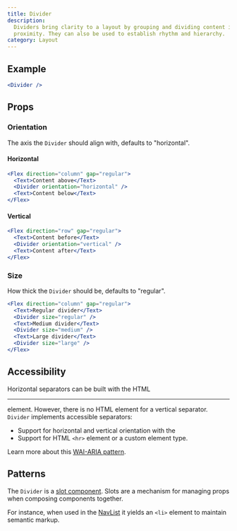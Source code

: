 ```yaml
---
title: Divider
description:
  Dividers bring clarity to a layout by grouping and dividing content in close
  proximity. They can also be used to establish rhythm and hierarchy.
category: Layout
---
```


## Example

```jsx {% live=true %}
<Divider />
```

## Props

### Orientation

The axis the `Divider` should align with, defaults to "horizontal".

#### Horizontal

```jsx {% live=true %}
<Flex direction="column" gap="regular">
  <Text>Content above</Text>
  <Divider orientation="horizontal" />
  <Text>Content below</Text>
</Flex>
```

#### Vertical

```jsx {% live=true %}
<Flex direction="row" gap="regular">
  <Text>Content before</Text>
  <Divider orientation="vertical" />
  <Text>Content after</Text>
</Flex>
```

### Size

How thick the `Divider` should be, defaults to "regular".

```jsx {% live=true %}
<Flex direction="column" gap="regular">
  <Text>Regular divider</Text>
  <Divider size="regular" />
  <Text>Medium divider</Text>
  <Divider size="medium" />
  <Text>Large divider</Text>
  <Divider size="large" />
</Flex>
```

## Accessibility

Horizontal separators can be built with the HTML
[<hr>](https://developer.mozilla.org/en-US/docs/Web/HTML/Element/hr) element.
However, there is no HTML element for a vertical separator. `Divider` implements
accessible separators:

- Support for horizontal and vertical orientation with the
- Support for HTML `<hr>` element or a custom element type.

Learn more about this
[WAI-ARIA pattern](https://www.w3.org/TR/wai-aria-1.2/#separator).

## Patterns

The `Divider` is a [slot component](/package/slots). Slots are a mechanism for
managing props when composing components together.

For instance, when used in the [NavList](/package/nav-list#divider) it yields an
`<li>` element to maintain semantic markup.
